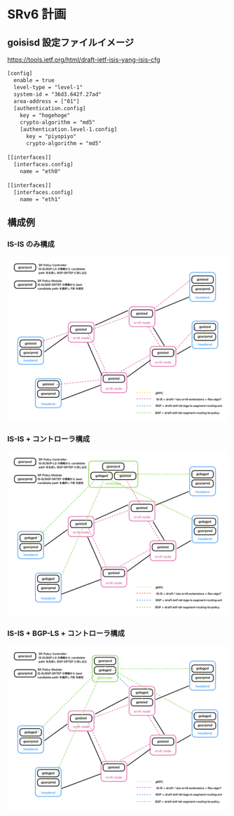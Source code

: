 # SRv6 計画

## goisisd 設定ファイルイメージ

https://tools.ietf.org/html/draft-ietf-isis-yang-isis-cfg

```
[config]
  enable = true
  level-type = "level-1"
  system-id = "36d3.642f.27ad"
  area-address = ["01"]
  [authentication.config]
    key = "hogehoge"
    crypto-algorithm = "md5"
    [authentication.level-1.config]
      key = "piyopiyo"
      crypto-algorithm = "md5"

[[interfaces]]
  [interfaces.config]
    name = "eth0"

[[interfaces]]
  [interfaces.config]
    name = "eth1"
```

## 構成例

### IS-IS のみ構成
![IS-IS のみ構成](./images/srv6-plan_isis-only.png)

### IS-IS + コントローラ構成
![IS-IS + コントローラ構成](./images/srv6-plan_isis-srtep.png)

### IS-IS + BGP-LS + コントローラ構成
![IS-IS + BGP-LS + コントローラ構成](./images/srv6-plan_isis-bgpls-srtep.png)
